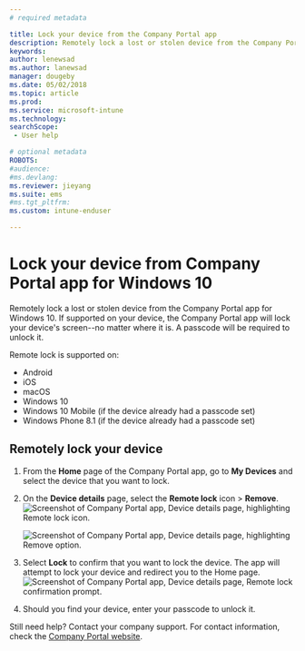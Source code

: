 ```yaml
---
# required metadata

title: Lock your device from the Company Portal app
description: Remotely lock a lost or stolen device from the Company Portal app for Windows 10
keywords:
author: lenewsad
ms.author: lanewsad
manager: dougeby
ms.date: 05/02/2018
ms.topic: article
ms.prod:
ms.service: microsoft-intune
ms.technology:
searchScope:
 - User help

# optional metadata
ROBOTS:  
#audience:
#ms.devlang:
ms.reviewer: jieyang
ms.suite: ems
#ms.tgt_pltfrm:
ms.custom: intune-enduser

---
```


# Lock your device from Company Portal app for Windows 10

Remotely lock a lost or stolen device from the Company Portal app for Windows 10. If supported on your device, the Company Portal app will lock your device's screen--no matter where it is. A passcode will be required to unlock it.

Remote lock is supported on:

* Android
* iOS
* macOS
* Windows 10
* Windows 10 Mobile (if the device already had a passcode set)
* Windows Phone 8.1 (if the device already had a passcode set)

## Remotely lock your device

1. From the **Home** page of the Company Portal app, go to **My Devices** and select the device that you want to lock.

2. On the **Device details** page, select the **Remote lock** icon > **Remove**.  
   ![Screenshot of Company Portal app, Device details page, highlighting Remote lock icon.](/media/1804_remote_lock_Windows_CPapp_05.png)

   ![Screenshot of Company Portal app, Device details page, highlighting Remove option.](/media/1804_remote_lock_Windows_CPapp_04.png)  
3. Select **Lock** to confirm that you want to lock the device. The app will attempt to lock your device and redirect you to the Home page. 
   ![Screenshot of Company Portal app, Device details page, Remote lock confirmation prompt.](/media/1804_remote_lock_Windows_CPapp_06.png)  
4. Should you find your device, enter your passcode to unlock it.  

Still need help? Contact your company support. For contact information, check the [Company Portal website](https://portal.manage.microsoft.com#HelpDeskDialog).
